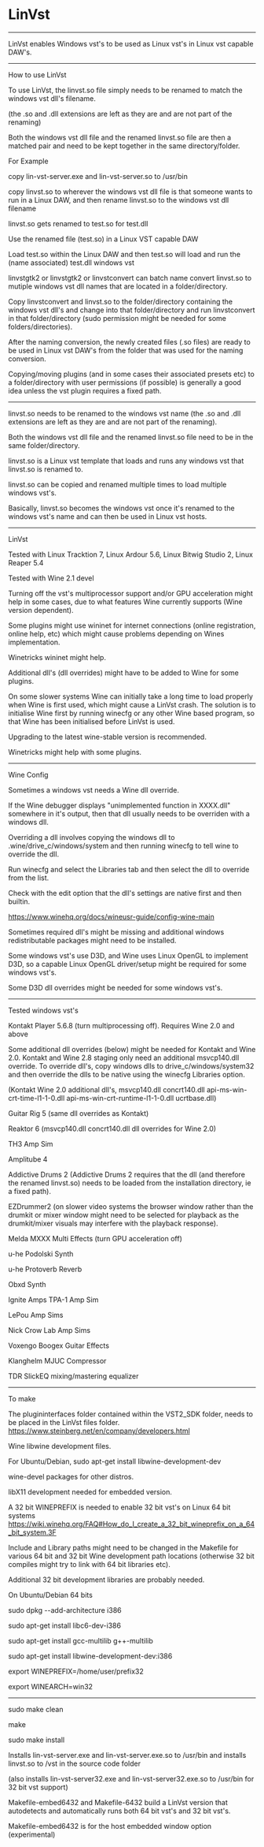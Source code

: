 # LinVst

-----

LinVst enables Windows vst's to be used as Linux vst's in Linux vst capable DAW's.

-------

How to use LinVst

To use LinVst, the linvst.so file simply needs to be renamed to match the windows vst dll's filename.

(the .so and .dll extensions are left as they are and are not part of the renaming)

Both the windows vst dll file and the renamed linvst.so file are then a matched pair and need to be kept together in the same directory/folder.

For Example

copy lin-vst-server.exe and lin-vst-server.so to /usr/bin

copy linvst.so to wherever the windows vst dll file is that someone wants to run in a Linux DAW, 
and then rename linvst.so to the windows vst dll filename 

linvst.so gets renamed to test.so for test.dll

Use the renamed file (test.so) in a Linux VST capable DAW 

Load test.so within the Linux DAW and then test.so will load and run the (name associated) test.dll windows vst 

linvstgtk2 or linvstgtk2 or linvstconvert can batch name convert linvst.so to mutiple windows vst dll names that are located in a folder/directory.

Copy linvstconvert and linvst.so to the folder/directory containing the windows vst dll's and change into that folder/directory and run linvstconvert in that folder/directory (sudo permission might be needed for some folders/directories).

After the naming conversion, the newly created files (.so files) are ready to be used in Linux vst DAW's from the folder that was used for the naming conversion.

Copying/moving plugins (and in some cases their associated presets etc) to a folder/directory with user permissions (if possible) is generally a good idea unless the vst plugin requires a fixed path.

--------

linvst.so needs to be renamed to the windows vst name (the .so and .dll extensions are left as they are and are not part of the renaming).

Both the windows vst dll file and the renamed linvst.so file need to be in the same folder/directory.

linvst.so is a Linux vst template that loads and runs any windows vst that linvst.so is renamed to.

linvst.so can be copied and renamed multiple times to load multiple windows vst's.

Basically, linvst.so becomes the windows vst once it's renamed to the windows vst's name and can then be used in Linux vst hosts.

------

LinVst 

Tested with Linux Tracktion 7, Linux Ardour 5.6, Linux Bitwig Studio 2, Linux Reaper 5.4

Tested with Wine 2.1 devel

Turning off the vst's multiprocessor support and/or GPU acceleration might help in some cases, due to what features Wine currently supports (Wine version dependent).

Some plugins might use wininet for internet connections (online registration, online help, etc) which might cause problems depending on Wines implementation.

Winetricks wininet might help.

Additional dll's (dll overrides) might have to be added to Wine for some plugins.

On some slower systems Wine can initially take a long time to load properly when Wine is first used, which might cause a LinVst crash.
The solution is to initialise Wine first by running winecfg or any other Wine based program, so that Wine has been initialised before LinVst is used.

Upgrading to the latest wine-stable version is recommended.

Winetricks might help with some plugins.

------

Wine Config

Sometimes a windows vst needs a Wine dll override.

If the Wine debugger displays "unimplemented function in XXXX.dll" somewhere in it's output, then that dll usually needs to be overriden with a windows dll.

Overriding a dll involves copying the windows dll to .wine/drive_c/windows/system and then running winecfg to tell wine to override the dll.

Run winecfg and select the Libraries tab and then select the dll to override from the list.

Check with the edit option that the dll's settings are native first and then builtin.

https://www.winehq.org/docs/wineusr-guide/config-wine-main

Sometimes required dll's might be missing and additional windows redistributable packages might need to be installed.

Some windows vst's use D3D, and Wine uses Linux OpenGL to implement D3D, so a capable Linux OpenGL driver/setup might be required for some windows vst's.

Some D3D dll overrides might be needed for some windows vst's.

------

Tested windows vst's

Kontakt Player 5.6.8 (turn multiprocessing off). Requires Wine 2.0 and above

Some additional dll overrides (below) might be needed for Kontakt and Wine 2.0.
Kontakt and Wine 2.8 staging only need an additional msvcp140.dll override. 
To override dll's, copy windows dlls to drive_c/windows/system32 and then override the dlls to be native using the winecfg Libraries option.

(Kontakt Wine 2.0 additional dll's, msvcp140.dll concrt140.dll api-ms-win-crt-time-l1-1-0.dll api-ms-win-crt-runtime-l1-1-0.dll ucrtbase.dll)

Guitar Rig 5 (same dll overrides as Kontakt)

Reaktor 6 (msvcp140.dll concrt140.dll dll overrides for Wine 2.0)

TH3 Amp Sim

Amplitube 4

Addictive Drums 2 (Addictive Drums 2 requires that the dll (and therefore the renamed linvst.so) needs to be loaded from the installation directory, ie a fixed path).

EZDrummer2 (on slower video systems the browser window rather than the drumkit or mixer window might need to be selected for playback as the drumkit/mixer visuals may interfere with the playback response).

Melda MXXX Multi Effects (turn GPU acceleration off)

u-he Podolski Synth

u-he Protoverb Reverb

Obxd Synth

Ignite Amps TPA-1 Amp Sim

LePou Amp Sims

Nick Crow Lab Amp Sims

Voxengo Boogex Guitar Effects

Klanghelm MJUC Compressor

TDR SlickEQ mixing/mastering equalizer 

--------

To make

The plugininterfaces folder contained within the VST2_SDK folder, needs to be placed in the LinVst files folder. https://www.steinberg.net/en/company/developers.html

Wine libwine development files.

For Ubuntu/Debian, sudo apt-get install libwine-development-dev

wine-devel packages for other distros.

libX11 development needed for embedded version.
 
A 32 bit WINEPREFIX is needed to enable 32 bit vst's on Linux 64 bit systems https://wiki.winehq.org/FAQ#How_do_I_create_a_32_bit_wineprefix_on_a_64_bit_system.3F

Include and Library paths might need to be changed in the Makefile for various 64 bit and 32 bit Wine development path locations (otherwise 32 bit compiles might try to link with 64 bit libraries etc).

Additional 32 bit development libraries are probably needed.

On Ubuntu/Debian 64 bits 

sudo dpkg --add-architecture i386

sudo apt-get install libc6-dev-i386

sudo apt-get install gcc-multilib g++-multilib

sudo apt-get install libwine-development-dev:i386

export WINEPREFIX=/home/user/prefix32

export WINEARCH=win32

--------

sudo make clean

make

sudo make install

Installs lin-vst-server.exe and lin-vst-server.exe.so to /usr/bin and installs linvst.so to /vst in the source code folder

(also installs lin-vst-server32.exe and lin-vst-server32.exe.so to /usr/bin for 32 bit vst support)

Makefile-embed6432 and Makefile-6432 build a LinVst version that autodetects and automatically runs both 64 bit vst's and 32 bit vst's.

Makefile-embed6432 is for the host embedded window option (experimental)

